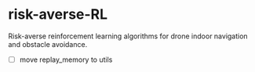 # risk-averse-RL

Risk-averse reinforcement learning algorithms for drone indoor navigation and obstacle avoidance.

- [ ] move replay_memory to utils
